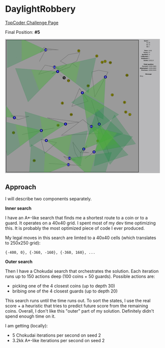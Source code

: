 # DaylightRobbery

[TopCoder Challenge Page](https://www.topcoder.com/challenges/883d6bcd-3749-427a-964a-ac8435737228)

Final Position: **#5** 

![alt text](game.png)

## Approach

I will describe two components separately.

**Inner search**

I have an A*-like search that finds me a shortest route to a coin or to a guard. It operates on a 40x40 grid. I spent most of my dev time optimizing this. It is probably the most optimized piece of code I ever produced. 

My legal moves in this search are limted to a 40x40 cells (which translates to 250x250 grid):
```
{-400, 0}, {-360, -160}, {-360, 160}, ...
```

**Outer search**

Then I have a Chokudai search that orchestrates the solution. Each iteration runs up to 150 actions deep (100 coins + 50 guards). Possible actions are:
- picking one of the 4 closest coins (up to depth 30)
- bribing one of the 4 closest guards (up to depth 20)

This search runs until the time runs out. To sort the states, I use the real score + a heuristic that tries to predict future score from the remaining coins. Overall, I don't like this "outer" part of my solution. Definitely didn't spend enough time on it. 

I am getting (locally):
- 5 Chokudai iterations per second on seed 2
- 3.2kk A*-like iterations per second on seed 2

